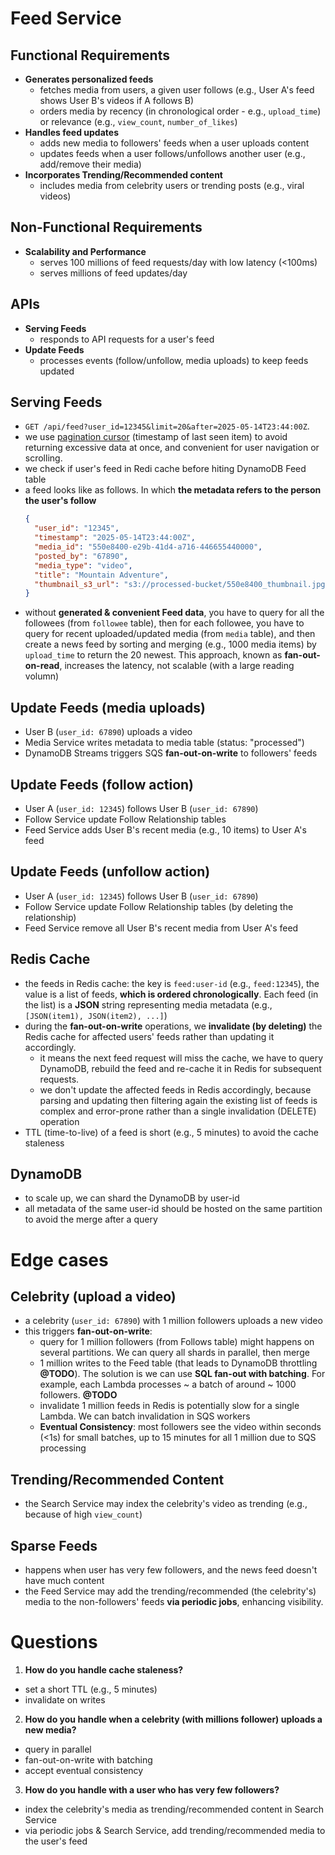 # Feed Service

## Functional Requirements
- **Generates personalized feeds**
  - fetches media from users, a given user follows (e.g., User A's feed shows User B's videos if A follows B)
  - orders media by recency (in chronological order - e.g., `upload_time`) or relevance (e.g., `view_count`, `number_of_likes`)
- **Handles feed updates**
  - adds new media to followers' feeds when a user uploads content
  - updates feeds when a user follows/unfollows another user (e.g., add/remove their media)
- **Incorporates Trending/Recommended content**
  - includes media from celebrity users or trending posts (e.g., viral videos)

## Non-Functional Requirements
- **Scalability and Performance**
  - serves 100 millions of feed requests/day with low latency (<100ms)
  - serves millions of feed updates/day

## APIs
- **Serving Feeds**
  - responds to API requests for a user's feed  
- **Update Feeds**
  - processes events (follow/unfollow, media uploads) to keep feeds updated

## Serving Feeds
- `GET /api/feed?user_id=12345&limit=20&after=2025-05-14T23:44:00Z`.
- we use [pagination cursor]() (timestamp of last seen item) to avoid returning excessive data at once, and convenient for user navigation or scrolling.
- we check if user's feed in Redi cache before hiting DynamoDB Feed table
- a feed looks like as follows. In which **the metadata refers to the person the user's follow**
  ```json
  {
    "user_id": "12345",
    "timestamp": "2025-05-14T23:44:00Z",
    "media_id": "550e8400-e29b-41d4-a716-446655440000",
    "posted_by": "67890",
    "media_type": "video",
    "title": "Mountain Adventure",
    "thumbnail_s3_url": "s3://processed-bucket/550e8400_thumbnail.jpg"
  }
  ```
- without **generated & convenient Feed data**, you have to query for all the followees (from `followee` table), then for each followee, you have to query for recent uploaded/updated media (from `media` table), and then create a news feed by sorting and merging (e.g., 1000 media items) by `upload_time` to return the 20 newest. This approach, known as **fan-out-on-read**, increases the latency, not scalable (with a large reading volumn)

## Update Feeds (media uploads)
- User B (`user_id: 67890`) uploads a video
- Media Service writes metadata to media table (status: "processed")
- DynamoDB Streams triggers SQS **fan-out-on-write** to followers' feeds

## Update Feeds (follow action)
- User A (`user_id: 12345`) follows User B (`user_id: 67890`)
- Follow Service update Follow Relationship tables
- Feed Service adds User B's recent media (e.g., 10 items) to User A's feed

## Update Feeds (unfollow action)
- User A (`user_id: 12345`) follows User B (`user_id: 67890`)
- Follow Service update Follow Relationship tables (by deleting the relationship)
- Feed Service remove all User B's recent media from User A's feed

## Redis Cache
- the feeds in Redis cache: the key is `feed:user-id` (e.g., `feed:12345`), the value is a list of feeds, **which is ordered chronologically**. Each feed (in the list) is a **JSON** string representing media metadata (e.g., `[JSON(item1), JSON(item2), ...]`)
- during the **fan-out-on-write** operations, we **invalidate (by deleting)** the Redis cache for affected users' feeds rather than updating it accordingly.
  - it means the next feed request will miss the cache, we have to query DynamoDB, rebuild the feed and re-cache it in Redis for subsequent requests.
  - we don't update the affected feeds in Redis accordingly, because parsing and updating then filtering again the existing list of feeds is complex and error-prone rather than a single invalidation (DELETE) operation
- TTL (time-to-live) of a feed is short (e.g., 5 minutes) to avoid the cache staleness

## DynamoDB
- to scale up, we can shard the DynamoDB by user-id
- all metadata of the same user-id should be hosted on the same partition to avoid the merge after a query

# Edge cases
## Celebrity (upload a video)
- a celebrity (`user_id: 67890`) with 1 million followers uploads a new video
- this triggers **fan-out-on-write**:
  - query for 1 million followers (from Follows table) might happens on several partitions. We can query all shards in parallel, then merge
  - 1 million writes to the Feed table (that leads to DynamoDB throttling **@TODO**). The solution is we can use **SQL fan-out with batching**. For example, each Lambda processes ~ a batch of around ~ 1000 followers. **@TODO**
  - invalidate 1 million feeds in Redis is potentially slow for a single Lambda. We can batch invalidation in SQS workers
  - **Eventual Consistency**: most followers see the video within seconds (<1s) for small batches, up to 15 minutes for all 1 million due to SQS processing

## Trending/Recommended Content
- the Search Service may index the celebrity's video as trending (e.g., because of high `view_count`)

## Sparse Feeds
- happens when user has very few followers, and the news feed doesn't have much content
- the Feed Service may add the trending/recommended (the celebrity's) media to the non-followers' feeds **via periodic jobs**, enhancing visibility.

# Questions
1. **How do you handle cache staleness?**
- set a short TTL (e.g., 5 minutes)
- invalidate on writes
   
2. **How do you handle when a celebrity (with millions follower) uploads a new media?**
- query in parallel
- fan-out-on-write with batching
- accept eventual consistency
  
3. **How do you handle with a user who has very few followers?**
- index the celebrity's media as trending/recommended content in Search Service
- via periodic jobs & Search Service, add trending/recommended media to the user's feed
